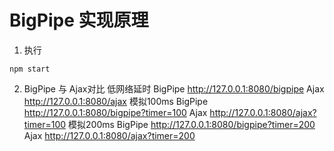 # BigPipe 实现原理
1. 执行
```shell
npm start
```
2. BigPipe 与 Ajax对比
    低网络延时
    BigPipe http://127.0.0.1:8080/bigpipe
    Ajax http://127.0.0.1:8080/ajax
    模拟100ms
    BigPipe http://127.0.0.1:8080/bigpipe?timer=100
    Ajax http://127.0.0.1:8080/ajax?timer=100
    模拟200ms
    BigPipe http://127.0.0.1:8080/bigpipe?timer=200
    Ajax http://127.0.0.1:8080/ajax?timer=200